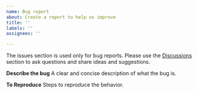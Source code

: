 ```yaml
---
name: Bug report
about: Create a report to help us improve
title: ''
labels: ''
assignees: ''

---
```


The issues section is used only for bug reports. Please use the [Discussions](https://github.com/josdejong/mathjs/discussions) section to ask questions and share ideas and suggestions.

**Describe the bug**
A clear and concise description of what the bug is.

**To Reproduce**
Steps to reproduce the behavior.
